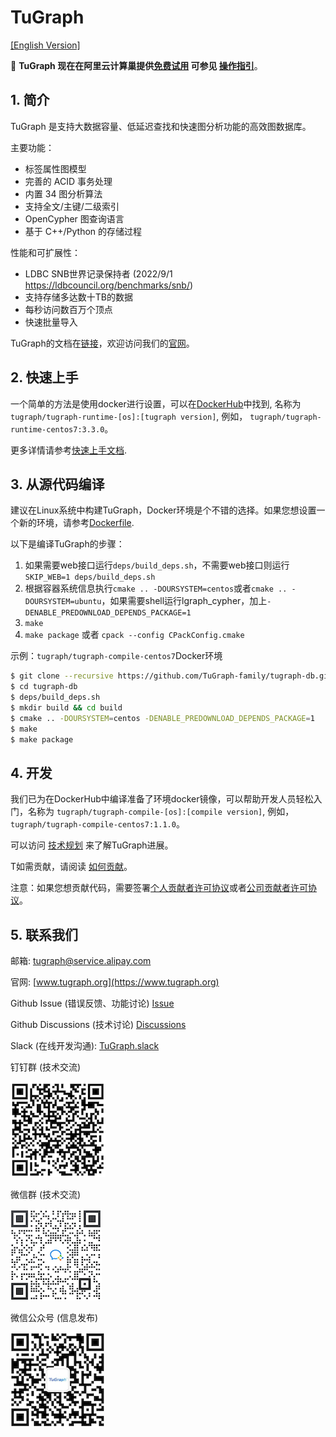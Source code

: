 # TuGraph

[[English Version]](README.md)

:mega: **TuGraph 现在在阿里云计算巢提供[免费试用](https://computenest.console.aliyun.com/user/cn-hangzhou/serviceInstanceCreate?ServiceId=service-7b50ea3d20e643da95bf&ServiceVersion=1&isTrial=true) 可参见 [操作指引](https://aliyun-computenest.github.io/quickstart-tugraph/)**。

## 1. 简介
TuGraph 是支持大数据容量、低延迟查找和快速图分析功能的高效图数据库。

主要功能：

- 标签属性图模型
- 完善的 ACID 事务处理
- 内置 34 图分析算法
- 支持全文/主键/二级索引
- OpenCypher 图查询语言
- 基于 C++/Python 的存储过程

性能和可扩展性：

- LDBC SNB世界记录保持者 (2022/9/1 https://ldbcouncil.org/benchmarks/snb/)
- 支持存储多达数十TB的数据
- 每秒访问数百万个顶点
- 快速批量导入

TuGraph的文档在[链接](https://tugraph-db.readthedocs.io/zh_CN/latest)，欢迎访问我们的[官网](https://www.tugraph.org)。

## 2. 快速上手

一个简单的方法是使用docker进行设置，可以在[DockerHub](https://hub.docker.com/u/tugraph)中找到, 名称为`tugraph/tugraph-runtime-[os]:[tugraph version]`,
例如， `tugraph/tugraph-runtime-centos7:3.3.0`。

更多详情请参考[快速上手文档](./docs/zh-CN/source/3.quick-start/1.preparation.md).

## 3. 从源代码编译

建议在Linux系统中构建TuGraph，Docker环境是个不错的选择。如果您想设置一个新的环境，请参考[Dockerfile](ci/images).

以下是编译TuGraph的步骤：

1. 如果需要web接口运行`deps/build_deps.sh`，不需要web接口则运行`SKIP_WEB=1 deps/build_deps.sh`
2. 根据容器系统信息执行`cmake .. -DOURSYSTEM=centos`或者`cmake .. -DOURSYSTEM=ubuntu`，如果需要shell运行lgraph_cypher，加上`-DENABLE_PREDOWNLOAD_DEPENDS_PACKAGE=1`
3. `make`
4. `make package` 或者 `cpack --config CPackConfig.cmake`

示例：`tugraph/tugraph-compile-centos7`Docker环境

```bash
$ git clone --recursive https://github.com/TuGraph-family/tugraph-db.git
$ cd tugraph-db
$ deps/build_deps.sh
$ mkdir build && cd build
$ cmake .. -DOURSYSTEM=centos -DENABLE_PREDOWNLOAD_DEPENDS_PACKAGE=1
$ make
$ make package
```

## 4. 开发

我们已为在DockerHub中编译准备了环境docker镜像，可以帮助开发人员轻松入门，名称为 `tugraph/tugraph-compile-[os]:[compile version]`, 例如， `tugraph/tugraph-compile-centos7:1.1.0`。

可以访问 [技术规划](./docs/zh-CN/source/6.community-manual/5.roadmap.md) 来了解TuGraph进展。

T如需贡献，请阅读 [如何贡献](./docs/zh-CN/source/6.community-manual/1.contributing.md)。

注意：如果您想贡献代码，需要签署[个人贡献者许可协议](./docs/zh-CN/source/6.community-manual/3.individual-cla.md)或者[公司贡献者许可协议](./docs/zh-CN/source/6.community-manual/4.corporate-cla.md)。

## 5. 联系我们

邮箱: tugraph@service.alipay.com

官网: [www.tugraph.org](https://www.tugraph.org)

Github Issue (错误反馈、功能讨论)
[Issue](https://github.com/TuGraph-db/tugraph-db/issues)

Github Discussions (技术讨论)
[Discussions](https://github.com/TuGraph-db/tugraph-db/discussions)

Slack (在线开发沟通):
[TuGraph.slack](https://join.slack.com/t/tugraph/shared_invite/zt-1hha8nuli-bqdkwn~w4zH1vlk0QvqIfg)

钉钉群 (技术交流)

![alert](./docs/images/dingtalk.png)

微信群 (技术交流)

![alert](./docs/images/wechat_tech.png)

微信公众号 (信息发布)

![alert](./docs/images/wechat.png)

